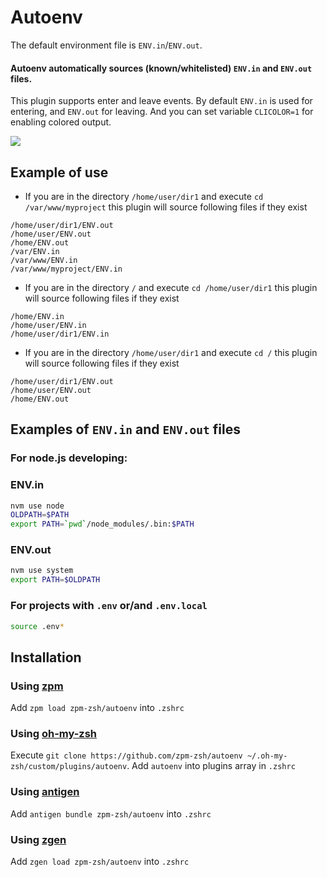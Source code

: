# Autoenv

The default environment file is `ENV.in`/`ENV.out`.

#### Autoenv automatically sources (known/whitelisted) `ENV.in` and `ENV.out` files.

This plugin supports enter and leave events. By default `ENV.in` is used for entering, and `ENV.out` for leaving. And you can set variable `CLICOLOR=1` for enabling colored output.

![](term.png)

## Example of use

- If you are in the directory `/home/user/dir1` and execute `cd /var/www/myproject` this plugin will source following files if they exist

```
/home/user/dir1/ENV.out
/home/user/ENV.out
/home/ENV.out
/var/ENV.in
/var/www/ENV.in
/var/www/myproject/ENV.in
```

- If you are in the directory `/` and execute `cd /home/user/dir1` this plugin will source following files if they exist

```
/home/ENV.in
/home/user/ENV.in
/home/user/dir1/ENV.in
```

- If you are in the directory `/home/user/dir1` and execute `cd /` this plugin will source following files if they exist

```
/home/user/dir1/ENV.out
/home/user/ENV.out
/home/ENV.out
```

## Examples of `ENV.in` and `ENV.out` files

### For node.js developing:

### ENV.in

```sh
nvm use node
OLDPATH=$PATH
export PATH=`pwd`/node_modules/.bin:$PATH

```

### ENV.out

```sh
nvm use system
export PATH=$OLDPATH

```

### For projects with `.env` or/and `.env.local`

```sh
source .env*
```


## Installation

### Using [zpm](https://github.com/zpm-zsh/zpm)

Add `zpm load zpm-zsh/autoenv` into `.zshrc`

### Using [oh-my-zsh](https://github.com/robbyrussell/oh-my-zsh)

Execute `git clone https://github.com/zpm-zsh/autoenv ~/.oh-my-zsh/custom/plugins/autoenv`. Add `autoenv` into plugins array in `.zshrc`

### Using [antigen](https://github.com/zsh-users/antigen)

Add `antigen bundle zpm-zsh/autoenv` into `.zshrc`

### Using [zgen](https://github.com/tarjoilija/zgen)

Add `zgen load zpm-zsh/autoenv` into `.zshrc`
